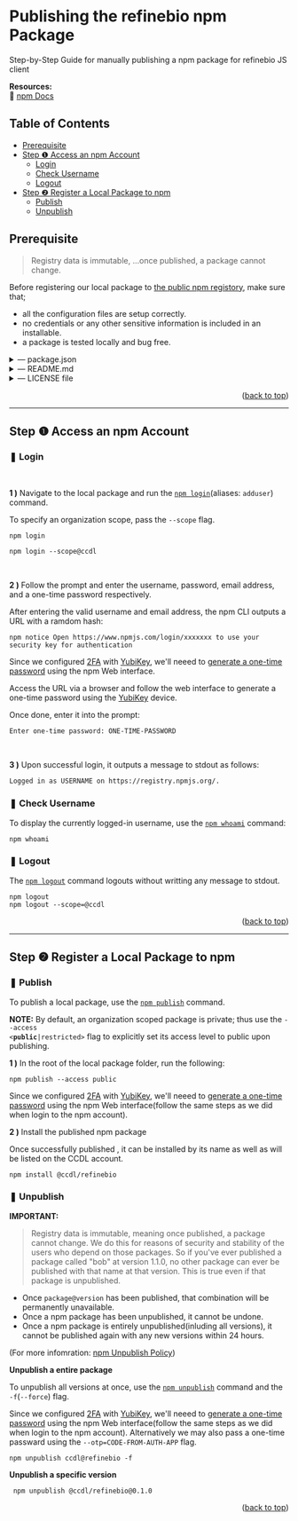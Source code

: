 <div id="top"></div>

# Publishing the refinebio npm Package

Step-by-Step Guide for manually publishing a npm package for refinebio JS client

**Resources:**<br/>
:link: [npm Docs](https://docs.npmjs.com)

## Table of Contents

- [Prerequisite]()
- [Step &#10102; Access an npm Account]()
  - [Login]()
  - [Check Username]()
  - [Logout]()
- [Step &#10103; Register a Local Package to npm]()
  - [Publish]()
  - [Unpublish]()

## Prerequisite

> Registry data is immutable, ...once published, a package cannot change.

Before registering our local package to [the public npm registory](https://docs.npmjs.com/about-the-public-npm-registry), make sure that;

- all the configuration files are setup correctly.
- no credentials or any other sensitive information is included in an installable.
- a package is tested locally and bug free.

<details>
<summary>&horbar; package.json</summary>

To setup a package.json for a npm package, the following fields should be included as minimal:

**pakage.json**

```json
{
  "name": "@ccdl/refinebio",
  "version": "0.1.0",
  "description": "refinebio JS client",
  "main": "index.js",
  "script": {},
  "dependencies": {},
  "repository": {
    "type": "git",
    "url": "https://github.com/AlexsLemonade/refinebio-js.git"
  },
  "keywords": ["refinebio", "refinebio-js", "refinebo JS client"],
  "author": "CCDL <contact@ccdatalab.org>",
  "contributors": [
    {
      "name": "David Mejia",
      "email": "david@ccdatalab.org"
    },
    {
      "name": "Nozomi Ichihara",
      "email": "nozomi@ccdatalab.org"
    }
  ],
  "license": "BSD-3-Clause",
  "bugs": {
    "url": "https://github.com/AlexsLemonade/refinebio-js/issues"
  },
  "homepage": "https://github.com/AlexsLemonade/refinebio-js"
}
```

(For more information: [Creating a package.json file](https://docs.npmjs.com/creating-a-package-json-file), [package.json](https://docs.npmjs.com/cli/v8/configuring-npm/package-json))

---

</details>

<details>
<summary>&horbar; README.md</summary>

> Your README file may include directions for installing, configuring, and using the code in your package, as well as any other information a user may find helpful.

Necessary information to be included:

- Project name and its description
- Package configuration and instructions
- Repository license
- Contribution guidelines

(For more information: [About package README files](https://docs.npmjs.com/about-package-readme-files), [About READMEs](https://docs.github.com/en/repositories/managing-your-repositorys-settings-and-features/customizing-your-repository/about-readmes), [Basic Markdown Syntax](https://docs.github.com/en/get-started/writing-on-github/getting-started-with-writing-and-formatting-on-github/basic-writing-and-formatting-syntax))

---

</details>

<details>
<summary>&horbar; LICENSE file</summary>
 
> You can include an open source license in your repository to make it easier for other people to contribute.
  
[Licensing a repository](https://docs.github.com/en/repositories/managing-your-repositorys-settings-and-features/customizing-your-repository/licensing-a-repository) with [BSD 3-Clause](https://opensource.org/licenses/BSD-3-Clause) can be easily done via the Github repository:
- Create a new file and named `LICENSE` or `LICENSE.md`
- Select the [BSD 3-Clause](https://opensource.org/licenses/BSD-3-Clause) template from the license picker provided by Github 
- Review and commit the LICENSE file

(For more information: [Adding a license to a repository](https://docs.github.com/en/communities/setting-up-your-project-for-healthy-contributions/adding-a-license-to-a-repository))

---

</details>

<p align="right">(<a href="#top">back to top</a>)</p>

---

## Step &#10102; Access an npm Account

### &#10074; Login

<br/>

**1 )** Navigate to the local package and run the [`npm login`](https://docs.npmjs.com/cli/v8/commands/npm-adduser)(aliases: `adduser`) command.

To specify an organization scope, pass the `--scope` flag.

```
npm login

npm login --scope@ccdl
```

<br/>

**2 )** Follow the prompt and enter the username, password, email address, and a one-time password respectively.

After entering the valid username and email address, the npm CLI outputs a URL with a ramdom hash:

```
npm notice Open https://www.npmjs.com/login/xxxxxxx to use your security key for authentication
```

Since we configured [2FA](https://docs.npmjs.com/configuring-two-factor-authentication) with [YubiKey](https://www.yubico.com), we'll neeed to [generate a one-time password](https://docs.npmjs.com/accessing-npm-using-2fa) using the npm Web interface.

Access the URL via a browser and follow the web interface to generate a one-time password using the [YubiKey](https://www.yubico.com) device.

Once done, enter it into the prompt:

```
Enter one-time password: ONE-TIME-PASSWORD
```

<br/>

**3 )** Upon successful login, it outputs a message to stdout as follows:

```
Logged in as USERNAME on https://registry.npmjs.org/.
```

### &#10074; Check Username

To display the currently logged-in username, use the [`npm whoami`](https://docs.npmjs.com/cli/v8/commands/npm-whoami) command:

```
npm whoami
```

### &#10074; Logout

The [`npm logout`](https://docs.npmjs.com/cli/v7/commands/npm-logout) command logouts without writting any message to stdout.

```
npm logout
npm logout --scope=@ccdl
```

<p align="right">(<a href="#top">back to top</a>)</p>

---

## Step &#10103; Register a Local Package to npm

### &#10074; Publish

To publish a local package, use the [`npm publish`](https://docs.npmjs.com/cli/v8/commands/npm-publish) command.

**NOTE:** By default, an organization scoped package is private; thus use the <code>--access <<strong>public</strong>|restricted></code> flag to explicitly set its access level to public upon publishing.

**1 )** In the root of the local package folder, run the following:

```
npm publish --access public
```

Since we configured [2FA](https://docs.npmjs.com/configuring-two-factor-authentication) with [YubiKey](https://www.yubico.com), we'll neeed to [generate a one-time password](https://docs.npmjs.com/accessing-npm-using-2fa) using the npm Web interface(follow the same steps as we did when login to the npm account).

**2 )** Install the published npm package

Once successfully published , it can be installed by its name as well as will be listed on the CCDL account.

```
npm install @ccdl/refinebio
```

### &#10074; Unpublish

**IMPORTANT:**

> Registry data is immutable, meaning once published, a package cannot change. We do this for reasons of security and stability of the users who depend on those packages. So if you've ever published a package called "bob" at version 1.1.0, no other package can ever be published with that name at that version. This is true even if that package is unpublished.

- Once `package@version` has been published, that combination will be permanently unavailable.
- Once a npm package has been unpublished, it cannot be undone.
- Once a npm package is entirely unpublished(inluding all versions), it cannot be published again with any new versions within 24 hours.

(For more infomration: [npm Unpublish Policy](https://docs.npmjs.com/policies/unpublish))

**Unpublish a entire package**

To unpublish all versions at once, use the [`npm unpublish`](https://docs.npmjs.com/cli/v8/commands/npm-unpublish) command and the `-f`(`--force`) flag.

Since we configured [2FA](https://docs.npmjs.com/configuring-two-factor-authentication) with [YubiKey](https://www.yubico.com), we'll neeed to [generate a one-time password](https://docs.npmjs.com/accessing-npm-using-2fa) using the npm Web interface(follow the same steps as we did when login to the npm account). Alternatively we may also pass a one-time passward using the `--otp=CODE-FROM-AUTH-APP` flag.

```
npm unpublish ccdl@refinebio -f
```

**Unpublish a specific version**

```
 npm unpublish @ccdl/refinebio@0.1.0
```

<p align="right">(<a href="#top">back to top</a>)</p>
